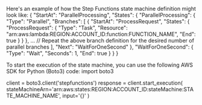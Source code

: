 Here's an example of how the Step Functions state machine definition might look like:    {
  "StartAt": "ParallelProcessing",
  "States": {
    "ParallelProcessing": {
      "Type": "Parallel",
      "Branches": [
        {
          "StartAt": "ProcessRequest",
          "States": {
            "ProcessRequest": {
              "Type": "Task",
              "Resource": "arn:aws:lambda:REGION:ACCOUNT_ID:function:FUNCTION_NAME",
              "End": true
            }
          }
        },
        ...
        // Repeat the above branch definition for the desired number of parallel branches
      ],
      "Next": "WaitForOneSecond"
    },
    "WaitForOneSecond": {
      "Type": "Wait",
      "Seconds": 1,
      "End": true
    }
  }
}





To start the execution of the state machine, you can use the following AWS SDK for Python (Boto3) code:
import boto3

client = boto3.client('stepfunctions')
response = client.start_execution(
    stateMachineArn='arn:aws:states:REGION:ACCOUNT_ID:stateMachine:STATE_MACHINE_NAME',
    input='{}'
)
